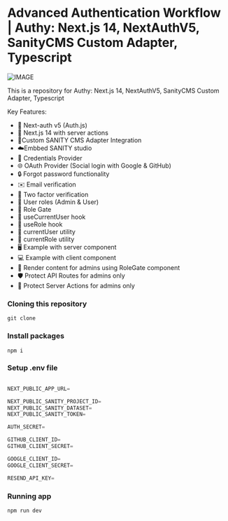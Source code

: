 # Advanced Authentication Workflow | Authy: Next.js 14, NextAuthV5, SanityCMS Custom Adapter, Typescript
![IMAGE](https://github.com/KennedyNvsf/sanity_boardify/assets/45067556/561778e2-8fe8-4940-a4c6-7dd971249405)


This is a repository for Authy: Next.js 14, NextAuthV5, SanityCMS Custom Adapter, Typescript


Key Features:
- 🔐 Next-auth v5 (Auth.js)
- 🚀 Next.js 14 with server actions
- 📄Custom SANITY CMS Adapter Integration
- ☁️Embbed SANITY studio
- 🔑 Credentials Provider
- 🌐 OAuth Provider (Social login with Google & GitHub)
- 🔒 Forgot password functionality
- ✉️ Email verification
- 📱 Two factor verification
- 👥 User roles (Admin & User)
- 🚧 Role Gate
- 👤 useCurrentUser hook
- 🛂 useRole hook
- 🧑 currentUser utility
- 👮 currentRole utility
- 🖥️ Example with server component
- 💻 Example with client component
- 👑 Render content for admins using RoleGate component
- 🛡️ Protect API Routes for admins only
- 🔐 Protect Server Actions for admins only


### Cloning this repository

```shell
git clone 
```


### Install packages

```shell
npm i
```

### Setup .env file


```js

NEXT_PUBLIC_APP_URL=

NEXT_PUBLIC_SANITY_PROJECT_ID=
NEXT_PUBLIC_SANITY_DATASET=
NEXT_PUBLIC_SANITY_TOKEN=

AUTH_SECRET=

GITHUB_CLIENT_ID=
GITHUB_CLIENT_SECRET=

GOOGLE_CLIENT_ID=
GOOGLE_CLIENT_SECRET=

RESEND_API_KEY=

```

### Running app

```shell
npm run dev
```